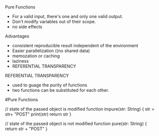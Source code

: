 Pure Functions

- For a valid input, there's one and only one valid output.
- Don't modify variables out of their scope.
- no side effects


Advantages
- consistent reproducible result independent of the environment
- Easier parallelization ((no shared data)
- memozation or caching
- laziness
- REFERENTIAL TRANSPARENCY

REFERENTIAL TRANSPARENCY
 - used to guage the purity of functions
 - two functions can be substituted for each other.
 


#Pure Functions

// state of the passed object is modified
function impure(str: String) {
    str = str+ "POST"
    print(str)
    return str
}

// state of the passed object is not modified
function pure(str: String) {
    return str + "POST"
}
